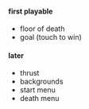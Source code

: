 #### first playable
- floor of death
- goal (touch to win)

#### later
- thrust
- backgrounds
- start menu
- death menu